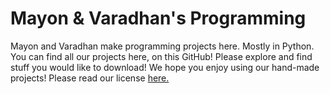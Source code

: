# Mayon & Varadhan's Programming
Mayon and Varadhan make programming projects here. Mostly in Python.
You can find all our projects here, on this GitHub!
Please explore and find stuff you would like to download!
We hope you enjoy using our hand-made projects!
Please read our license [here.](https://github.com/mayonpatel/Mayon-Varadhans-Programming/blob/main/LICENSE)
